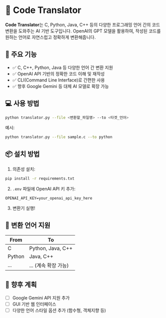 
# 📄 Code Translator

**Code Translator**는 C, Python, Java, C++ 등의 다양한 프로그래밍 언어 간의 코드 변환을 도와주는 AI 기반 도구입니다. OpenAI의 GPT 모델을 활용하여, 작성된 코드를 원하는 언어로 자연스럽고 정확하게 변환해줍니다.

## 🚀 주요 기능

- ✅ C, C++, Python, Java 등 다양한 언어 간 변환 지원  
- ✅ OpenAI API 기반의 정확한 코드 이해 및 재작성  
- ✅ CLI(Command Line Interface)로 간편한 사용  
- ✅ 향후 Google Gemini 등 대체 AI 모델로 확장 가능

## 💻 사용 방법

```bash
python translator.py --file <변환할_파일명> --to <타겟_언어>
```

예시:
```bash
python translator.py --file sample.c --to python
```

## 📦 설치 방법

1. 의존성 설치:
```bash
pip install -r requirements.txt
```

2. `.env` 파일에 OpenAI API 키 추가:
```
OPENAI_API_KEY=your_openai_api_key_here
```

3. 변환기 실행!

## 🧠 변환 언어 지원

| From | To |
|------|----|
| C    | Python, Java, C++ |
| Python | Java, C++ |
| ...  | ... (계속 확장 가능) |

## 🔧 향후 계획

- [ ] Google Gemini API 지원 추가  
- [ ] GUI 기반 웹 인터페이스  
- [ ] 다양한 언어 스타일 옵션 추가 (함수형, 객체지향 등)
